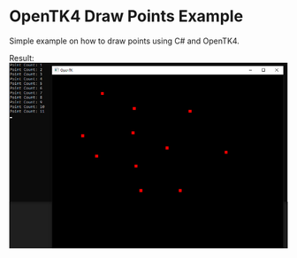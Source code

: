 # OpenTK4 Draw Points Example
Simple example on how to draw points using C# and OpenTK4.

Result:
![Example Image](./Preview.png)
